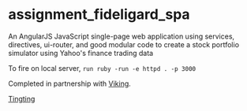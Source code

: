 # assignment_fideligard_spa

An AngularJS JavaScript single-page web application using services, directives, ui-router, and good modular code to create a stock portfolio simulator using Yahoo's finance trading data

To fire on local server, `run ruby -run -e httpd . -p 3000`

Completed in partnership with [Viking](http://www.vikingcodeschool.com).

[Tingting](tt-wang.me)